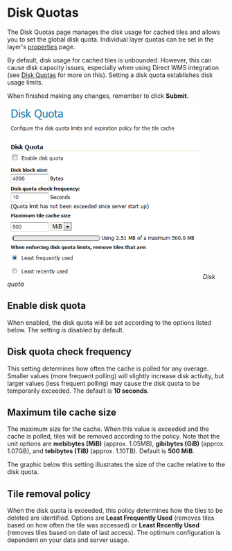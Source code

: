 # Disk Quotas

The Disk Quotas page manages the disk usage for cached tiles and allows you to set the global disk quota. Individual layer quotas can be set in the layer's [properties](../../data/webadmin/layers.md) page.

By default, disk usage for cached tiles is unbounded. However, this can cause disk capacity issues, especially when using Direct WMS integration (see [Disk Quotas](diskquotas.md) for more on this). Setting a disk quota establishes disk usage limits.

When finished making any changes, remember to click **Submit**.

![](img/diskquota.png)
*Disk quota*

## Enable disk quota

When enabled, the disk quota will be set according to the options listed below. The setting is disabled by default.

## Disk quota check frequency

This setting determines how often the cache is polled for any overage. Smaller values (more frequent polling) will slightly increase disk activity, but larger values (less frequent polling) may cause the disk quota to be temporarily exceeded. The default is **10 seconds**.

## Maximum tile cache size

The maximum size for the cache. When this value is exceeded and the cache is polled, tiles will be removed according to the policy. Note that the unit options are **mebibytes (MiB)** (approx. 1.05MB), **gibibytes (GiB)** (approx. 1.07GB), and **tebibytes (TiB)** (approx. 1.10TB). Default is **500 MiB**.

The graphic below this setting illustrates the size of the cache relative to the disk quota.

## Tile removal policy

When the disk quota is exceeded, this policy determines how the tiles to be deleted are identified. Options are **Least Frequently Used** (removes tiles based on how often the tile was accessed) or **Least Recently Used** (removes tiles based on date of last access). The optimum configuration is dependent on your data and server usage.
